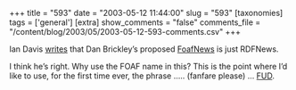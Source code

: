 +++
title = "593"
date = "2003-05-12 11:44:00"
slug = "593"
[taxonomies]
tags = ['general']
[extra]
show_comments = "false"
comments_file = "/content/blog/2003/05/2003-05-12-593-comments.csv"
+++

Ian Davis [writes](http://internetalchemy.org/2003/05/foafNews.html) that Dan Brickley’s proposed [FoafNews](http://rdfweb.org/topic/FoafNews) is just RDFNews.

I think he’s right. Why use the FOAF name in this? This is the point where I’d like to use, for the first time ever, the phrase ….. (fanfare please) … [FUD](http://www.geocities.com/SiliconValley/Hills/9267/fuddef.html).
